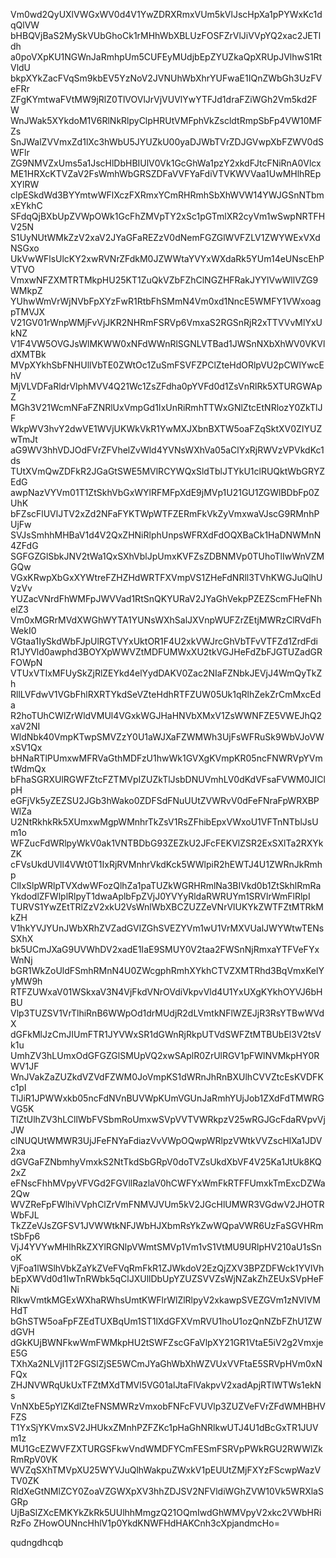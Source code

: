 Vm0wd2QyUXlVWGxWV0d4V1YwZDRXRmxVUm5kVlJscHpXa1pPYWxKc1dqQlVW
bHBQVjBaS2MySkVUbGhoCk1rMHhWbXBLUzFOSFZrVlJiVVpYQ2xac2JETldh
a0poVXpKU1NGWnJaRmhpUm5CUFEyMUdjbEpZYUZkaQpXRUpJVlhwS1RtVldU
bkpXYkZacFVqSm9kbEV5YzNoV2JVNUhWbXhrYUFwaE1IQnZWbGh3UzFVeFRr
ZFgKYmtwaFVtMW9jRlZ0TlVOVlJrVjVUVlYwYTFJd1draFZiWGh2Vm5kd2FW
WnJWak5XYkdoM1V6RlNkRlpyClpHRUtVMFphVkZscldtRmpSbFp4VW10MFZs
SnJWalZVVmxZd1lXc3hWbU5JYUZkU00yaDJWbTVrZDJGVwpXbFZWV0dSWFlr
ZG9NMVZxUms5a1JscHlDbHBIUlV0Vk1GcGhWa1pzY2xkdFJtcFNiRnA0Vlcx
ME1HRXcKTVZaV2FsWmhWbGRSZDFaVVFYaFdiVTVKWVVaa1UwMHlhREpXYlRW
clpESkdWd3BYYmtwWFlXczFXRmxYCmRHRmhSbXhWVW14YWJGSnNTbmxEYkhC
SFdqQjBXbUpZVWpOWk1GcFhZMVpTY2xSc1pGTmlXR2cyVm1wSwpNRTFHV25N
S1UyNUtWMkZzV2xaV2JYaGFaREZzV0dNemFGZGlWVFZLV1ZWYWExVXdNSGxo
UkVwWFlsUlcKY2xwRVNrZFdkM0JZWWtaYVYxWXdaRk5YUm14eUNscEhPVTVO
VmxwNFZXMTRTMkpHU25KT1ZuQkVZbFZhClNGZHFRakJYYlVwWllVZG9WMkpZ
YUhwWmVrWjNVbFpXYzFwR1RtbFhSMmN4Vm0xd1NncE5WMFY1VWxoagpTMVJX
V21GV01rWnpWMjFvVjJKR2NHRmFSRVp6VmxaS2RGSnRjR2xTTVVvMlYxUkNZ
V1F4VW5OVGJsWlMKWW0xNFdWWnRlSGNLVTBad1JWSnNXbXhWV0VKVldXMTBk
MVpXYkhSbFNHUllVbTE0ZWtOc1ZuSmFSVFZPClZteHdORlpVU2pCWlYwcEhV
MjVLVDFaRldrVlphMVV4Q21Wc1ZsZFdha0pYVFd0d1ZsVnRlRk5XTURGWApZ
MGh3V21WcmNFaFZNRlUxVmpGd1IxUnRiRmhTTWxGNlZtcEtNRlozY0ZkTlJF
WkpWV3hvY2dwVE1WVjUKWkVkR1YwMXJXbnBXTW5oaFZqSktXV0ZIYUZwTmJt
aG9WV3hhVDJOdFVrZFVhelZvWld4YVNsWXhVa05aClYxRjRWVzVPVkdKc1ds
TUtXVmQwZDFkR2JGaGtSWE5MVlRCYWQxSldTblJTYkU1clRUQktWbGRYZEdG
awpNazVYVm01T1ZtSkhVbGxWYlRFMFpXdE9jMVp1U21GU1ZGWlBDbFp0ZUhK
bFZscFlUVlJTV2xZd2NFaFYKTWpWTFZERmFkVkZyVmxwaVJscG9RMnhPUjFw
SVJsSmhhMHBaV1d4V2QxZHNiRlphUnpsWFRXdFdOQXBaCk1HaDNWMnN4ZFdG
SGFGZGlSbkJNV2tWa1QxSXhVblJpUmxKVFZsZDBNMVp0TUhoTlIwWnVZMGQw
VGxKRwpXbGxXYWtreFZHZHdWRTFXVmpVS1ZHeFdNRll3TVhKWGJuQlhUVzVv
YUZacVNrdFhWMFpJWVVad1RtSnQKYURaV2JYaGhVekpPZEZScmFHeFNhelZ3
Vm0xMGRrMVdXWGhWYTA1YUNsWXhSalJXVnpWUFZrZEtjMWRzClRVdFhWekI0
VGtaa1IySkdWbFJpUlRGTVYxUktOR1F4U2xkVWJrcGhVbTFvVTFZd1ZrdFdi
R1JYVld0awphd3BOYXpWWVZtMDFUMWxXU2tkVGJHeFdZbFJGTUZadGRFOWpN
VTUxVTIxMFUySkZjRlZEYkd4elYydDAKV0Zac2NIaFZNbkJEVjJ4WmQyTkZh
RllLVFdwV1VGbFhlRXRTYkdSeVZteHdhRTFZUW05Uk1qRlhZekZrCmMxcEda
R2hoTUhCWlZrWldVMUl4VGxkWGJHaHNVbXMxV1ZsWWNFZE5VWEJhQ2xaV2NI
WldNbk40VmpKTwpSMVZzY0U1aWJXaFZWMWh3UjFsWFRuSk9WbVJoVWxSV1Qx
bHNaRTlPUmxwMFRVaGthMDFzU1hwWk1GVXgKVmpKR05ncFNWRVpYVmtWdmQx
bFhaSGRXUlRGWFZtcFZTMVpIZUZkTlJsbDNUVmhLV0dKdVFsaFVWM0JIClpH
eGFjVk5yZEZSU2JGb3hWako0ZDFSdFNuUUtZVWRvV0dFeFNraFpWRXBPWlZa
U2NtRkhkRk5XUmxwMgpWMnhrTkZsV1RsZFhibEpxVWxoU1VFTnNTblJsUm1o
WFZucFdWRlpyWkV0ak1VNTBDbG93ZEZkU2JFcFEKVlZSR2ExSXlTa2RXYkZK
cFVsUkdUVll4VWt0T1IxRjRVMnhrVkdKck5WWlpiR2hEWTJ4U1ZWRnJkRmhp
ClIxSlpWRlpTVXdwWFozQlhZa1paTUZkWGRHRmlNa3BIVkd0b1ZtSkhlRmRa
YkdodlZFWlplRlpyT1dwaAplbFpZVjJ0YVYyRldaRWRUYm1SRVlrWmFlRlpI
TURVS1YwZEtTRlZzV2xkU2VsWnlWbXBCZUZZeVNrVlUKYkZWTFZtMTRkMkZH
V1hkYVJYUnJWbXRhZVZadGVIZGhSVEZYVm1wU1VrMXVUalJWYWtwTENsSXhX
bk5UCmJXaG9UVWhDV2xadE1IaE9SMUY0V2taa2FWSnNjRmxaYTFVeFYxWnNj
bGR1WkZoUldFSmhRMnN4U0ZWcgphRmhXYkhCTVZXMTRhd3BqVmxKelYyMW9h
RTFZUWxaV01WSkxaV3N4VjFkdVNrOVdiVkpvVld4U1YxUXgKYkhOYVJ6bHBU
Vlp3TUZSV1VrTlhiRnB6WWpOd1drMUdjR2dLVmtkNFlWZEJjR3RsYTBwWVdX
dGFkMlJzCmJIUmFTR1JYVWxSR1dGWnRjRkpUTVdSWFZtMTBUbEl3V2tsVk1u
UmhZV3hLUmxOdGFGZGlSMUpVQ2xwSAplR0ZrUlRGV1pFWlNVMkpHY0RWV1JF
WnJVakZaZUZkdVZVdFZWM0JoVmpKS1dWRnJhRnBXUlhCVVZtcEsKVDFKc1pI
TlJiR1JPWWxkb05ncFdNVnBUVWpKUmVGUnJaRmhYUjJob1ZXdFdTMWRGVG5K
TlZtUlhZV3hLCllWbFVSbmRoUmxwSVpVVTVWRkpzV25wRGJGcFdaRVpvVjJW
clNUQUtWMWR3UjJFeFNYaFdiazVvVWpOQwpWRlpzVWtkVVZscHlXa1JDV2xa
dGVGaFZNbmhyVmxkS2NtTkdSbGRpV0doTVZsUkdXbVF4V25Ka1JtUk8KQ2xZ
eFNscFhhMVpyVFVGd2FGVllRazlaV0hCWFYxWmFkRTFFUmxkTmExcDZWa2Qw
WVZReFpFWlhiVVphClZrVmFNMVJVUm5kV2JGcHlUMWR3VGdwV2JHOTRWbFJL
TkZZeVJsZGFSV1JVWWtkNFJWbHJXbmRsYkZwWQpaVWR6UzFaSGVHRmtSbFp6
VjJ4YVYwMHlhRkZXYlRGNlpVWmtSMVp1Vm1vS1VtMU9URlpHV210aU1sSnoK
VjFoa1lWSlhVbkZaYkZVeFVqRmFkR1ZJWkdoV2EzQjZXV3BPZDFWck1YVlVh
bEpXWVd0d1IwTnRWbk5qClJXUllDbUpYZUZSVVZsWjNZakZhZEUxSVpHeFNi
RlkwVmtkMGExWXhaRWhsUmtKWFlrWlZlRlpyV2xkawpSVEZGVm1zNVlVMHdT
bGhSTW5oaFpFZEdTUXBqUm1ST1lXdGFXVmRVU1hoU1ozQnNZbFZhU1ZWdGVH
dGkKUjBWNFkwWmFWMkpHU2tSWFZscGFaVlpXY21GR1VtaE5iV2g2VmxjeE5G
TXhXa2NLVjI1T2FGSlZjSE5WCmJYaGhWbXhWZVUxVVFtaE5SRVpHVm0xNFQx
ZHJNVWRqUkUxTFZtMXdTMVl5VG01alJtaFlVakpvV2xadApjRTlWTWs1ekNs
VnNXbE5pYlZKdlZteFNSMWRzVmxobFNFcFVUVlp3ZUZVeFVrZFdWMHBHVFZS
T1YxSjYKVmxSV2JHUkxZMnhPZFZKc1pHaGhNRlkwUTJ4U1dBcGxTR1JUVm1z
MU1GcEZWVFZXTURGSFkwVndWMDFYCmFESmFSRVpPWkRGU2RWWlZkRmRpV0VK
WVZqSXhTMVpXU25WYVJuQlhWakpuZWxkV1pEUUtZMjFXYzFScwpWazVTV0ZK
RldXeGtNMlZCY0ZoaVZGWXpXV3hhZDJSV2NFVldiWGhZVW10Vk5WRXlaSGRp
UjBaSlZXcEMKYkZkRk5UUlhhMmgzQ21OQmIwdGhWMVpyV2xkc2VWbHRiRzFo
ZHowOUNncHhlV1p0YkdKNWFHdHAKCnh3cXpjandmcHo=

qudngdhcqb